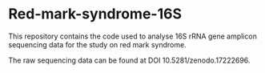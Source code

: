 # Red-mark-syndrome-16S

This repository contains the code used to analyse 16S rRNA gene amplicon sequencing data for the study on red mark syndrome.


The raw sequencing data can be found at DOI 10.5281/zenodo.17222696.
